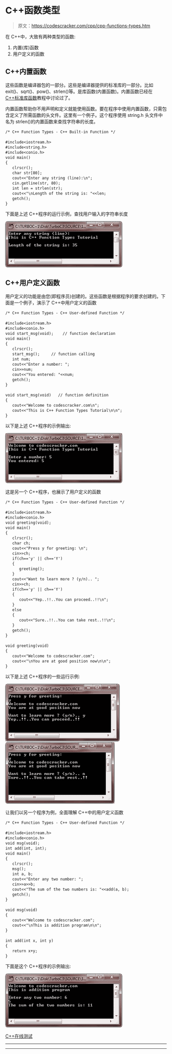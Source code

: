 # C++函数类型

> 原文：<https://codescracker.com/cpp/cpp-functions-types.htm>

在 C++中，大致有两种类型的函数:

1.  内置(库)函数
2.  用户定义的函数

## C++内置函数

这些函数是编译器包的一部分。这些是编译器提供的标准库的一部分。比如 exit()、sqrt()、pow()、strlen()等。是库函数(内置函数)。内置函数已经在 [C++标准库函数](/cpp/cpp-standard-library-functions.htm)教程中讨论过了。

内置函数帮助你不用声明和定义就能使用函数。要在程序中使用内置函数，只需包含定义了所需函数的头文件。这里有一个例子。这个程序使用 string.h 头文件中名为 strlen()的内置函数来查找字符串的长度。

```
/* C++ Function Types - C++ Built-in Function */

#include<iostream.h>
#include<string.h>
#include<conio.h>
void main()
{
   clrscr();
   char str[80];
   cout<<"Enter any string (line):\n";
   cin.getline(str, 80);
   int len = strlen(str);
   cout<<"\nLength of the string is: "<<len;
   getch();
}
```

下面是上述 C++程序的运行示例，查找用户输入的字符串长度

![c++ built-in functions](img/aa90047a98941843b0dd98d650274797.png)

## C++用户定义函数

用户定义的功能是由您(即程序员)创建的。这些函数是根据程序的要求创建的。下面是一个例子，演示了 C++中用户定义的函数

```
/* C++ Function Types - C++ User-defined Function */

#include<iostream.h>
#include<conio.h>
void start_msg(void);    // function declaration
void main()
{
   clrscr();
   start_msg();     // function calling
   int num;
   cout<<"Enter a number: ";
   cin>>num;
   cout<<"You entered: "<<num;
   getch();
}

void start_msg(void)   // function definition
{
   cout<<"Welcome to codescracker.com\n";
   cout<<"This is C++ Function Types Tutorial\n\n";
}
```

以下是上述 C++程序的示例输出:

![c++ function types](img/ce56a703cb85dddf19cebdcd12b4d027.png)

这是另一个 C++程序，也展示了用户定义的函数

```
/* C++ Function Types - C++ User-defined Function */

#include<iostream.h>
#include<conio.h>
void greeting(void);
void main()
{
   clrscr();
   char ch;
   cout<<"Press y for greeting: \n";
   cin>>ch;
   if(ch=='y' || ch=='Y')
   {
      greeting();
   }
   cout<<"Want to learn more ? (y/n).. ";
   cin>>ch;
   if(ch=='y' || ch=='Y')
   {
      cout<<"Yep..!!..You can proceed..!!\n";
   }
   else
   {
      cout<<"Sure..!!..You can take rest..!!\n";
   }
   getch();
}

void greeting(void)
{
   cout<<"Welcome to codescracker.com";
   cout<<"\nYou are at good position now\n\n";
}
```

以下是上述 C++程序的一些运行示例:

![function types c++](img/ad3a528e62e1427c2b5e340b519135f1.png)
![c++ types of functions](img/0cb463196fd3a6c7dff4dbf53d5fb955.png)

让我们以另一个程序为例，全面理解 C++中的用户定义函数

```
/* C++ Function Types - C++ User-defined Function */

#include<iostream.h>
#include<conio.h>
void msg(void);
int add(int, int);
void main()
{
   clrscr();
   msg();
   int a, b;
   cout<<"Enter any two number: ";
   cin>>a>>b;
   cout<<"The sum of the two numbers is: "<<add(a, b);
   getch();
}

void msg(void)
{
   cout<<"Welcome to codescracker.com";
   cout<<"\nThis is addition program\n\n";
}

int add(int x, int y)
{
   return x+y;
}
```

下面是这个 C++程序的示例输出:

![types of functions c++](img/57974c1fbbb8f00d861fa2a01952755e.png)

[C++在线测试](/exam/showtest.php?subid=3)

* * *

* * *